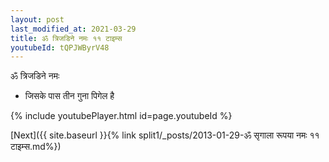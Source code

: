 ```yaml
---
layout: post
last_modified_at: 2021-03-29
title: ॐ त्रिजडिने नमः ११ टाइम्स
youtubeId: tQPJWByrV48
---
```

 
 
 ॐ त्रिजडिने नमः  
 
 -  जिसके पास तीन गुना पिगेल है 
 
  
 
  
 
 
 
 
 
 


{% include youtubePlayer.html id=page.youtubeId %}
 
[Next]({{ site.baseurl }}{% link  split1/_posts/2013-01-29-ॐ सृगाला रूपया नमः ११ टाइम्स.md%})
 
